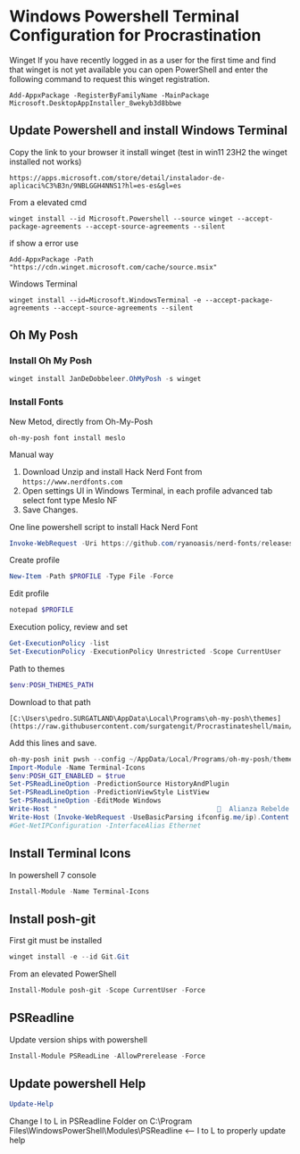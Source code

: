 # Windows Powershell Terminal Configuration for Procrastination

Winget If you have recently logged in as a user for the first time and find that winget is not yet available 
you can open PowerShell and enter the following command to request this winget registration.
```
Add-AppxPackage -RegisterByFamilyName -MainPackage Microsoft.DesktopAppInstaller_8wekyb3d8bbwe
```
## Update Powershell and install Windows Terminal

Copy the link to your browser it install winget (test in win11 23H2 the winget installed not works)
```
https://apps.microsoft.com/store/detail/instalador-de-aplicaci%C3%B3n/9NBLGGH4NNS1?hl=es-es&gl=es
```
From a elevated cmd
```console
winget install --id Microsoft.Powershell --source winget --accept-package-agreements --accept-source-agreements --silent
```
if show a error use
```
Add-AppxPackage -Path "https://cdn.winget.microsoft.com/cache/source.msix"
```
Windows Terminal
```console
winget install --id=Microsoft.WindowsTerminal -e --accept-package-agreements --accept-source-agreements --silent
```

## Oh My Posh

### Install Oh My Posh
```powershell
winget install JanDeDobbeleer.OhMyPosh -s winget
```

### Install Fonts

New Metod, directly from Oh-My-Posh
```
oh-my-posh font install meslo
```
Manual way
1. Download Unzip and install Hack Nerd Font from `https://www.nerdfonts.com`
2. Open settings UI in Windows Terminal, in each profile advanced tab select font type Meslo NF
3. Save Changes.

One line powershell script to install Hack Nerd Font
```powershell
Invoke-WebRequest -Uri https://github.com/ryanoasis/nerd-fonts/releases/download/v3.1.1/Hack.zip -OutFile Fonts.zip && Expand-Archive .\Fonts.zip & start-sleep -s 4 && Get-ChildItem -Path ./Fonts -Include '*.ttf','*.ttc','*.otf' -Recurse | ForEach {(New-Object -ComObject Shell.Application).Namespace(0x14).CopyHere($_.FullName,0x10)}
```

Create profile 
```powershell
New-Item -Path $PROFILE -Type File -Force
```
Edit profile
```powershell
notepad $PROFILE
```
Execution policy, review and set

```powershell
Get-ExecutionPolicy -list
Set-ExecutionPolicy -ExecutionPolicy Unrestricted -Scope CurrentUser
```
Path to themes
```powershell
$env:POSH_THEMES_PATH
```
Download to that path
```
[C:\Users\pedro.SURGATLAND\AppData\Local\Programs\oh-my-posh\themes](https://raw.githubusercontent.com/surgatengit/Procrastinateshell/main/procrastinationcandidate.omp.json)
```

Add this lines and save.
```powershell
oh-my-posh init pwsh --config ~/AppData/Local/Programs/oh-my-posh/themes/procrastinatorcandidate.omp.json | Invoke-Expression
Import-Module -Name Terminal-Icons
$env:POSH_GIT_ENABLED = $true
Set-PSReadLineOption -PredictionSource HistoryAndPlugin
Set-PSReadLineOption -PredictionViewStyle ListView
Set-PSReadLineOption -EditMode Windows
Write-Host "                                          Alianza Rebelde " -ForegroundColor red
Write-Host (Invoke-WebRequest -UseBasicParsing ifconfig.me/ip).Content.Trim() ﴣ
#Get-NetIPConfiguration -InterfaceAlias Ethernet
``` 

## Install Terminal Icons
In powershell 7 console 
```powershell
Install-Module -Name Terminal-Icons
```
## Install posh-git
First git must be installed 
```powershell
winget install -e --id Git.Git
```
From an elevated PowerShell
```powershell
Install-Module posh-git -Scope CurrentUser -Force
```
## PSReadline
Update version ships with powershell
```powershell
Install-Module PSReadLine -AllowPrerelease -Force
```
## Update powershell Help
```powershell
Update-Help
```
Change l to L in PSReadline Folder on C:\Program Files\WindowsPowerShell\Modules\PSReadline  <-- l to L to properly update help

